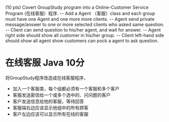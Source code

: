 
(10 pts) Covert GroupStudy program into a Online-Customer Service Program (在线客服）程序. -- Add a Agent （客服）class and each group must have one Agent and one more more clients. -- Agent send private message/answer to one or more selected clients who asked same question. -- Client can send question to his/her agent, and wait for answer. -- Agent right side should show all customer in his/her group. -- Client left-hand side should show all agent show customers can pock a agent to ask question.

# 在线客服 Java 10分
将GroupStudy程序改造成在线客服程序，
- 加入一个客服类，每个组都必须有一个客服和多个客户
- 客服发送密信给一个或多个选中的、问问题的客户
- 客户发送信息给他的客服，等待回答
- 客服端右边应该显示他组中的所有顾客
- 客户左边应该可以显示所有在线的客服